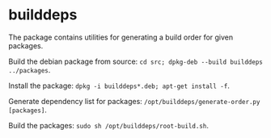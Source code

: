 # builddeps
The package contains utilities for generating a build order for given packages.

Build the debian package from source: `cd src; dpkg-deb --build builddeps ../packages`.

Install the package: `dpkg -i builddeps*.deb; apt-get install -f`.

Generate dependency list for packages: `/opt/builddeps/generate-order.py [packages]`.

Build the packages: `sudo sh /opt/builddeps/root-build.sh`.

